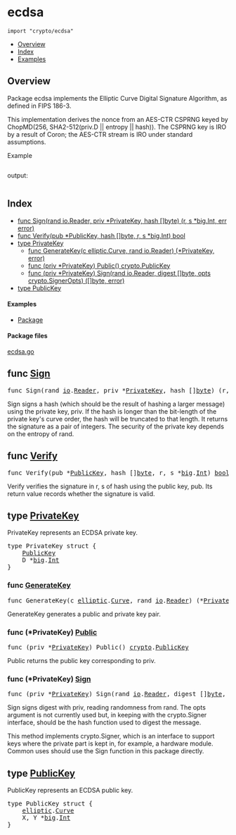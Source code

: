 

# ecdsa
`import "crypto/ecdsa"`

* [Overview](#pkg-overview)
* [Index](#pkg-index)
* [Examples](#pkg-examples)

## <a id="pkg-overview">Overview</a>
Package ecdsa implements the Elliptic Curve Digital Signature Algorithm, as
defined in FIPS 186-3.

This implementation  derives the nonce from an AES-CTR CSPRNG keyed by
ChopMD(256, SHA2-512(priv.D || entropy || hash)). The CSPRNG key is IRO by
a result of Coron; the AES-CTR stream is IRO under standard assumptions.


<a id="example_">Example</a>
```go
```

output:
```txt
```


## <a id="pkg-index">Index</a>
* [func Sign(rand io.Reader, priv *PrivateKey, hash []byte) (r, s *big.Int, err error)](#Sign)
* [func Verify(pub *PublicKey, hash []byte, r, s *big.Int) bool](#Verify)
* [type PrivateKey](#PrivateKey)
  * [func GenerateKey(c elliptic.Curve, rand io.Reader) (*PrivateKey, error)](#GenerateKey)
  * [func (priv *PrivateKey) Public() crypto.PublicKey](#PrivateKey.Public)
  * [func (priv *PrivateKey) Sign(rand io.Reader, digest []byte, opts crypto.SignerOpts) ([]byte, error)](#PrivateKey.Sign)
* [type PublicKey](#PublicKey)


#### <a id="pkg-examples">Examples</a>
* [Package](#example_)


#### <a id="pkg-files">Package files</a>
[ecdsa.go](https://golang.org/src/crypto/ecdsa/ecdsa.go) 






## <a id="Sign">func</a> [Sign](https://golang.org/src/crypto/ecdsa/ecdsa.go?s=4798:4881#L145)
<pre>func Sign(rand <a href="/pkg/io/">io</a>.<a href="/pkg/io/#Reader">Reader</a>, priv *<a href="#PrivateKey">PrivateKey</a>, hash []<a href="/pkg/builtin/#byte">byte</a>) (r, s *<a href="/pkg/math/big/">big</a>.<a href="/pkg/math/big/#Int">Int</a>, err <a href="/pkg/builtin/#error">error</a>)</pre>
Sign signs a hash (which should be the result of hashing a larger message)
using the private key, priv. If the hash is longer than the bit-length of the
private key's curve order, the hash will be truncated to that length.  It
returns the signature as a pair of integers. The security of the private key
depends on the entropy of rand.



## <a id="Verify">func</a> [Verify](https://golang.org/src/crypto/ecdsa/ecdsa.go?s=6579:6639#L223)
<pre>func Verify(pub *<a href="#PublicKey">PublicKey</a>, hash []<a href="/pkg/builtin/#byte">byte</a>, r, s *<a href="/pkg/math/big/">big</a>.<a href="/pkg/math/big/#Int">Int</a>) <a href="/pkg/builtin/#bool">bool</a></pre>
Verify verifies the signature in r, s of hash using the public key, pub. Its
return value records whether the signature is valid.





## <a id="PrivateKey">type</a> [PrivateKey](https://golang.org/src/crypto/ecdsa/ecdsa.go?s=1527:1576#L44)
PrivateKey represents an ECDSA private key.


<pre>type PrivateKey struct {
    <a href="#PublicKey">PublicKey</a>
<span id="PrivateKey.D"></span>    D *<a href="/pkg/math/big/">big</a>.<a href="/pkg/math/big/#Int">Int</a>
}
</pre>









### <a id="GenerateKey">func</a> [GenerateKey](https://golang.org/src/crypto/ecdsa/ecdsa.go?s=2955:3026#L94)
<pre>func GenerateKey(c <a href="/pkg/crypto/elliptic/">elliptic</a>.<a href="/pkg/crypto/elliptic/#Curve">Curve</a>, rand <a href="/pkg/io/">io</a>.<a href="/pkg/io/#Reader">Reader</a>) (*<a href="#PrivateKey">PrivateKey</a>, <a href="/pkg/builtin/#error">error</a>)</pre>
GenerateKey generates a public and private key pair.






### <a id="PrivateKey.Public">func</a> (\*PrivateKey) [Public](https://golang.org/src/crypto/ecdsa/ecdsa.go?s=1681:1730#L54)
<pre>func (priv *<a href="#PrivateKey">PrivateKey</a>) Public() <a href="/pkg/crypto/">crypto</a>.<a href="/pkg/crypto/#PublicKey">PublicKey</a></pre>
Public returns the public key corresponding to priv.




### <a id="PrivateKey.Sign">func</a> (\*PrivateKey) [Sign](https://golang.org/src/crypto/ecdsa/ecdsa.go?s=2196:2295#L65)
<pre>func (priv *<a href="#PrivateKey">PrivateKey</a>) Sign(rand <a href="/pkg/io/">io</a>.<a href="/pkg/io/#Reader">Reader</a>, digest []<a href="/pkg/builtin/#byte">byte</a>, opts <a href="/pkg/crypto/">crypto</a>.<a href="/pkg/crypto/#SignerOpts">SignerOpts</a>) ([]<a href="/pkg/builtin/#byte">byte</a>, <a href="/pkg/builtin/#error">error</a>)</pre>
Sign signs digest with priv, reading randomness from rand. The opts argument
is not currently used but, in keeping with the crypto.Signer interface,
should be the hash function used to digest the message.

This method implements crypto.Signer, which is an interface to support keys
where the private part is kept in, for example, a hardware module. Common
uses should use the Sign function in this package directly.




## <a id="PublicKey">type</a> [PublicKey](https://golang.org/src/crypto/ecdsa/ecdsa.go?s=1422:1478#L38)
PublicKey represents an ECDSA public key.


<pre>type PublicKey struct {
    <a href="/pkg/crypto/elliptic/">elliptic</a>.<a href="/pkg/crypto/elliptic/#Curve">Curve</a>
<span id="PublicKey.X"></span>    X, Y *<a href="/pkg/math/big/">big</a>.<a href="/pkg/math/big/#Int">Int</a>
}
</pre>














